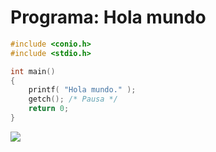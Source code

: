 # Programa: Hola mundo

```C
#include <conio.h>
#include <stdio.h>

int main()
{
    printf( "Hola mundo." );
    getch(); /* Pausa */
    return 0;
}
```
![](https://www.abrirllave.com/c/images/programa-hola-mundo.gif)
